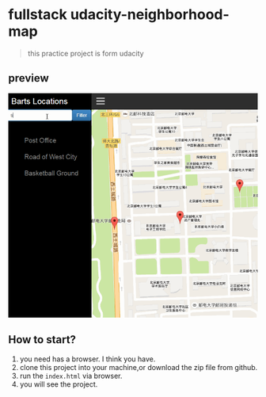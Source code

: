 # fullstack udacity-neighborhood-map
> this practice project is form udacity


## preview

![preview](preview.gif)

## How to start?

 1. you need has a browser. I think you have.
 2. clone this project into your machine,or download the zip file from github.
 3. run the `index.html` via browser.
 4. you will see the project.
